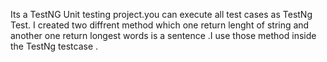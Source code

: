 Its a TestNG Unit testing project.you can execute all test  cases as TestNg Test.
I created two diffrent method which one return lenght of string and another one return longest words is a sentence .I use those method inside
the TestNg testcase .
